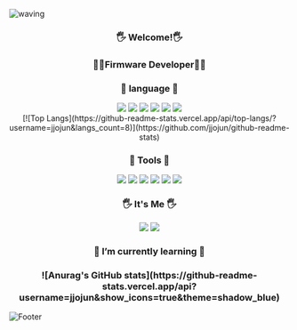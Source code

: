 ![waving](https://capsule-render.vercel.app/api?type=waving&height=200&text=🧑‍💻Yujun's%20GitHub🧑‍💻&fontAlign=50&fontAlignY=40&color=gradient)
<h3 align="center">🖐️ Welcome!🖐️<h3/>
  <h3 align="center">🧑‍💻Firmware Developer🧑‍💻<h3/>
<h3 align="center">
  📝 language 📝 
</h3>
<div align="center">
  
  <img src="https://img.shields.io/badge/c-A8B9CC?style=for-the-badge&logo=c&logoColor=white">
  <img src="https://img.shields.io/badge/c++-00599C?style=for-the-badge&logo=cplusplus&logoColor=white">
  <img src="https://img.shields.io/badge/python-3776AB?style=for-the-badge&logo=python&logoColor=white">
  <img src="https://img.shields.io/badge/html5-E34F26?style=for-the-badge&logo=html5&logoColor=white">
  <img src="https://img.shields.io/badge/css3-1572B6?style=for-the-badge&logo=css3&logoColor=white">
  <img src="https://img.shields.io/badge/javascript-F7DF1E?style=for-the-badge&logo=javascript&logoColor=white">
  <div align="center">
[![Top Langs](https://github-readme-stats.vercel.app/api/top-langs/?username=jjojun&langs_count=8)](https://github.com/jjojun/github-readme-stats)
</div>
</div>
<h3 align="center">
  🔨 Tools 🔨
</h3>
<div align="center">
  <img src="https://img.shields.io/badge/git-F05032?style=for-the-badge&logo=git&logoColor=white">
  <img src="https://img.shields.io/badge/gitkraken-179287?style=for-the-badge&logo=gitkraken&logoColor=white">
  <img src="https://img.shields.io/badge/github-181717?style=for-the-badge&logo=github&logoColor=white">
  <img src="https://img.shields.io/badge/figma-F24E1E?style=for-the-badge&logo=figma&logoColor=white">
  <img src="https://img.shields.io/badge/arduino-00878F?style=for-the-badge&logo=arduino&logoColor=white">
  <img src="https://img.shields.io/badge/notion-000000?style=for-the-badge&logo=notion&logoColor=white">
</div>
<h3 align="center">
🖐️ It's Me 🖐️
</h3>
<div align="center">
  <a href="mailto:dmddkslek0@gmail.com"><img src="https://img.shields.io/badge/Gmail-D14836?style=for-the-badge&logo=gmail&logoColor=white&link=mailto:dmddkslek00@gmail.com"/></a>
  <a href="https://www.instagram.com/dbwnsx_"><img src="https://img.shields.io/badge/Instagram-%23E4405F.svg?style=for-the-badge&logo=Instagram&logoColor=white&link=https://www.instagram.com/dbwnsx_"/></a>
</div>
<div align="center">
<h3 align="center">
  🌱 I’m currently learning 🌱
  <h3/>
<!--
**jjojun/jjojun** is a ✨ _special_ ✨ repository because its `README.md` (this file) appears on your GitHub profile.
Here are some ideas to get you started:
- 🔭 I’m currently working on ...
- 🌱 I’m currently learning ...
- 👯 I’m looking to collaborate on ...
- 🤔 I’m looking for help with ...
- 💬 Ask me about ...
- 📫 How to reach me: ...
- 😄 Pronouns: ...
- ⚡ Fun fact: ...
-->
<div align="center">
  ![Anurag's GitHub stats](https://github-readme-stats.vercel.app/api?username=jjojun&show_icons=true&theme=shadow_blue)
</div>
</div>

  <img src="https://capsule-render.vercel.app/api?type=waving&color=gradient&height=120&animation=fadeIn&section=footer" alt="Footer">
</div>

